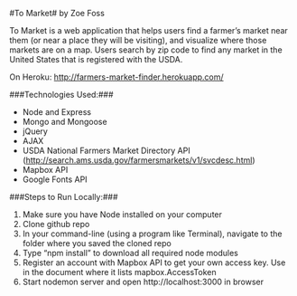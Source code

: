 #To Market#
by Zoe Foss

To Market is a web application that helps users find a farmer’s market near them (or near a place they will be visiting), and visualize where those markets are on a map. Users search by zip code to find any market in the United States that is registered with the USDA. 

On Heroku:  http://farmers-market-finder.herokuapp.com/

###Technologies Used:###
-	Node and Express
-	Mongo and Mongoose
-	jQuery
-	AJAX
-	USDA National Farmers Market Directory API (http://search.ams.usda.gov/farmersmarkets/v1/svcdesc.html) 
-	Mapbox API
-	Google Fonts API

###Steps to Run Locally:### 
1.	Make sure you have Node installed on your computer 
2.	Clone github repo
3.	In your command-line (using a program like Terminal), navigate to the folder where you saved the cloned repo
4.	 Type “npm install” to download all required node modules 
5.	Register an account with Mapbox API to get your own access key. Use in the document where it lists mapbox.AccessToken
6.	Start nodemon server and open http://localhost:3000 in browser

